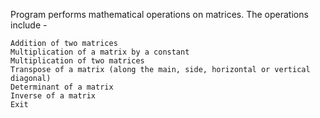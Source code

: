 Program performs mathematical operations on matrices. The operations include -

    Addition of two matrices
    Multiplication of a matrix by a constant
    Multiplication of two matrices
    Transpose of a matrix (along the main, side, horizontal or vertical diagonal)
    Determinant of a matrix
    Inverse of a matrix
    Exit

